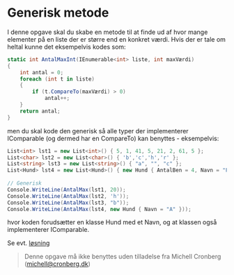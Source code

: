 ﻿# Generisk metode

I denne opgave skal du skabe en metode til at finde ud af hvor mange elementer på en liste der er større end en konkret værdi. Hvis der er
tale om heltal kunne det eksempelvis kodes som:

```csharp
static int AntalMaxInt(IEnumerable<int> liste, int maxVærdi) 
{
    int antal = 0;
    foreach (int t in liste)
    {
        if (t.CompareTo(maxVærdi) > 0)
            antal++;
    }
    return antal;
}
```

men du skal kode den generisk så alle typer der implementerer IComparable (og dermed har en CompareTo) kan benyttes - eksempelvis:

```csharp
List<int> lst1 = new List<int>() { 5, 1, 41, 5, 21, 2, 61, 5 };
List<char> lst2 = new List<char>() { 'b','c','h','r' };
List<string> lst3 = new List<string>() { "a", "", "c" };
List<Hund> lst4 = new List<Hund>() { new Hund { AntalBen = 4, Navn = "F" }, new Hund { AntalBen = 3, Navn = "A" } };
            
// Generisk
Console.WriteLine(AntalMax(lst1, 20));
Console.WriteLine(AntalMax(lst2, 'h'));
Console.WriteLine(AntalMax(lst3, "b"));
Console.WriteLine(AntalMax(lst4, new Hund { Navn = "A" }));
```

hvor koden forudsætter en klasse Hund med et Navn, og at klassen også implementerer IComparable.

Se evt. [løsning](https://github.com/devcronberg/undervisning-cs-opgaver/blob/master/generisk-metode/Program.cs)

<!-- footerstart -->
> Denne opgave må ikke benyttes uden tilladelse fra Michell Cronberg (michell@cronberg.dk)
<!-- footerslut -->
